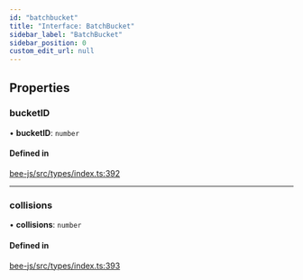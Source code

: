 ```yaml
---
id: "batchbucket"
title: "Interface: BatchBucket"
sidebar_label: "BatchBucket"
sidebar_position: 0
custom_edit_url: null
---
```


## Properties

### bucketID

• **bucketID**: `number`

#### Defined in

[bee-js/src/types/index.ts:392](https://github.com/ethersphere/bee-js/blob/74056cb/src/types/index.ts#L392)

___

### collisions

• **collisions**: `number`

#### Defined in

[bee-js/src/types/index.ts:393](https://github.com/ethersphere/bee-js/blob/74056cb/src/types/index.ts#L393)
